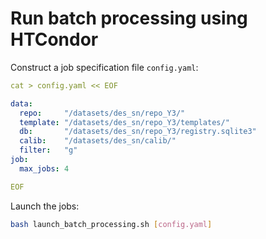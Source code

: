 Run batch processing using HTCondor
====================================

Construct a job specification file `config.yaml`:

```yaml
cat > config.yaml << EOF

data:
  repo:     "/datasets/des_sn/repo_Y3/"
  template: "/datasets/des_sn/repo_Y3/templates/"
  db:       "/datasets/des_sn/repo_Y3/registry.sqlite3"
  calib:    "/datasets/des_sn/calib/"
  filter:   "g"
job:
  max_jobs: 4

EOF
```

Launch the jobs:
```bash
bash launch_batch_processing.sh [config.yaml]
```

